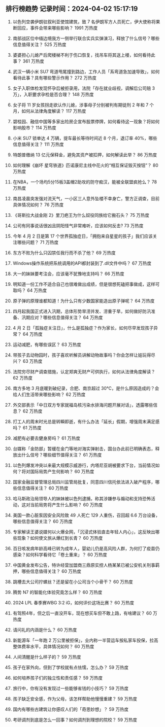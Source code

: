
## 排行榜趋势 记录时间：2024-04-02 15:17:19
  
  1. 以色列空袭伊朗驻叙利亚使馆建筑，致 7 名伊朗军方人员死亡，伊大使称将果断回应，事件会带来哪些影响？ 1991 万热度
    
  2. 南部战区位中缅边境我方一侧举行联合实兵实弹演习，释放了什么信号？哪些信息值得关注？ 525 万热度
    
  3. 婆婆担心儿媳产后爬楼梯不利于伤口恢复，找吊车将其送上楼，如何看待此事？ 361 万热度
    
  4. 武汉一辆小米 SU7 弯道甩尾撞到路边，工作人员「系弯道急加速导致」，如何看待此事？具有哪些警示作用？ 272 万热度
    
  5. 女子入职体检发现怀孕后被拒录用，法院「存在就业歧视，调解后公司赔 3 万」，入职要求孕检是否合理？ 148 万热度
    
  6. 女子将 11 岁女孩拐走欲认作儿媳，涉事母子分别被判有期徒刑 2 年和 7 个月，如何从法律角度解读？ 117 万热度
    
  7. 碧桂园、融信中国等多家出险房企宣布股票停牌，如何看待这一现象？将如何影响股市？ 114 万热度
    
  8. 小米 SU7 锁单达 4 万辆，提车最长等待时间近 8 个月，退订率 40%，哪些信息值得关注？ 111 万热度
    
  9. 特朗普缴纳 13 亿元保释金，避免其资产被扣押，如何解读此举？ 86 万热度
    
  10. 如何理解《崩坏 星穹铁道》匹诺康尼主线中花火的“相互保证毁灭按钮”？ 80 万热度
    
  11. 在NBA，一个场均5分15板3盖帽2助攻的防守痴汉，能被全联盟疯抢么？ 78 万热度
    
  12. 南昌凌晨突发强对流天气，一小区三人意外坠楼不幸身亡，警方正调查，目前具体情况如何？ 76 万热度
    
  13. 《哥斯拉大战金刚 2》里刀疤王为什么奴役同族给它搬石头？ 75 万热度
    
  14. 公司有同事说话很凶且阴阳怪气非常难听，应该如何反击? 73 万热度
    
  15. 今年 4 月 2 日是第 17 个世界孤独症日，「拥抱来自星星的孩子」我们应该关注哪些问题？ 71 万热度
    
  16. 东方不败为什么只囚禁任我行而不杀了他？ 69 万热度
    
  17. Windows操作系统把系统调用的API都封装到了.dll文件中吗？ 67 万热度
    
  18. 大一的妹妹要考注会，应该毫不犹豫地支持吗？ 66 万热度
    
  19. 明知道一份工作不适合自己也很难做出成绩，但是很想死磕把事做成，这样可取吗？ 64 万热度
    
  20. 原子弹的原理谁都知道！为什么只有少数国家能造出原子弹呢？ 64 万热度
    
  21. 四月起我国正式进入汛期，总体形势旱涝并发、涝重于旱，如何做好防汛准备、汛期应对？哪些信息值得关注？ 64 万热度
    
  22. 4 月 2 日「孤独症关注日」，什么是孤独症？作为家长，如何尽早发现孩子异常？ 64 万热度
    
  23. 运动减肥，有哪些误区？ 63 万热度
    
  24. 带孩子去动物园时，孩子喜欢听解员讲解动物故事吗？你会怎样让娃玩得尽兴？ 63 万热度
    
  25. 法院穷尽财产调查措施，认定郑爽无财产可供执行，如何从法律角度解读？ 62 万热度
    
  26. 南方多地 3 月底暖到破纪录，合肥、南京超过 30℃，是什么原因造成的？会给人们生活带来哪些影响？ 62 万热度
    
  27. 外交部表示「中日双方专家就福岛核污染水排海问题开展对话」，透露哪些信息？ 62 万热度
    
  28. 打工人的周末时光总是转瞬即逝，有什么办法「延长」假期，增强周末满足感吗？ 61 万热度
    
  29. 减肥有必要去健身房吗？ 61 万热度
    
  30. 台媒称「金防部」暂缓在金门等地对海实弹射击，国台办此前已明确表态，释放出什么信号？哪些细节值得关注？ 61 万热度
    
  31. 以色列爆发冲突以来最大规模示威游行，内塔尼亚胡被要求下台，当前情况如何？将对国际局势产生何影响？ 60 万热度
    
  32. 国家金融监督管理总局四川监管局批复，同意四川信托依法进入破产程序，哪些信息值得关注？ 60 万热度
    
  33. 哈马斯政治局领导人的妹妹被以色列逮捕，称其涉嫌参与煽动和支持恐怖活动，这对当前局势将产生什么影响？ 60 万热度
    
  34. 美国一款心脏泵因安全风险致 49 人死亡 129 人重伤，召回超 6.6 万台设备，哪些信息值得关注？ 60 万热度
    
  35. 专家解读王婆说媒何以火爆全网，「沉浸式体验直击年轻人内心」，这反映出哪些现象？如何使文旅从爆红到长青？ 60 万热度
    
  36. 百日咳发病年龄高峰已转为成年人，婴幼儿仍是高风险人群，为何打了疫苗仍感染？如何科学看待它「卷土重来」？ 60 万热度
    
  37. 中国黄金发布公告，特许经营加盟商三鼎原实控人杨某某已被公安机关刑事羁押，哪些信息值得关注？ 60 万热度
    
  38. 跳槽去大公司拧螺丝？还是留在小公司当个小骨干？ 60 万热度
    
  39. 腾势 N7 的智能化体验究竟怎么样？ 60 万热度
    
  40. 2024 LPL 春季赛WBG 3:2 iG，如何评价这场比赛？ 60 万热度
    
  41. 有驾照4年，但之后一直没开车，现在想买车但不敢上路，有啥建议？ 60 万热度
    
  42. 请问礼的内涵是什么？ 60 万热度
    
  43. 新能源车「一年跑 2 万公里被拒保」，业内称一半营运车按私家车投保，拉高整体费率水平，具体情况如何？ 60 万热度
    
  44. 人间清醒是什么样子的？ 59 万热度
    
  45. 孩子在家外向，但到了学校就有点怯懦，怎么办？ 59 万热度
    
  46. 如何培养孩子们的独立性和责任感？ 59 万热度
    
  47. 旅行中，你有没有发现过一些能够省钱的小技巧？ 59 万热度
    
  48. 孩子缺乏安全感，作为父母，该怎样帮助他慢慢重建？ 59 万热度
    
  49. 国内有哪些古建筑让你感叹人们的「奇思妙想」？ 59 万热度
    
  50. 考研调剂到底是怎么一回事？如何调剂到理想的院校？ 59 万热度
    